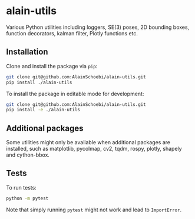 # alain-utils
Various Python utilities including loggers, SE(3) poses, 2D bounding boxes, function decorators, kalman filter, Plotly functions etc.

## Installation
Clone and install the package via `pip`:
```sh
git clone git@github.com:AlainSchoebi/alain-utils.git
pip install ./alain-utils
```

To install the package in editable mode for development:
```sh
git clone git@github.com:AlainSchoebi/alain-utils.git
pip install -e ./alain-utils
```

## Additional packages
Some utilities might only be available when additional packages are installed, such as matplotlib, pycolmap, cv2, tqdm, rospy, plotly, shapely and cython-bbox.

## Tests
To run tests:
```sh
python -m pytest
```
Note that simply running `pytest` might not work and lead to `ImportError`.

